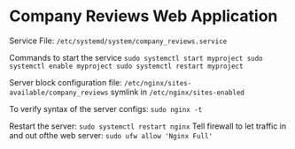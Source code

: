 # Company Reviews Web Application

Service File: `/etc/systemd/system/company_reviews.service` 

Commands to start the service
`
sudo systemctl start myproject
sudo systemctl enable myproject
sudo systemctl restart myproject
`

Server block configuration file: `/etc/nginx/sites-available/company_reviews` symlink in `/etc/nginx/sites-enabled`

To verify syntax of the server configs: `sudo nginx -t`

Restart the server: `sudo systemctl restart nginx`
Tell firewall to let traffic in and out ofthe web server: `sudo ufw allow 'Nginx Full'`
